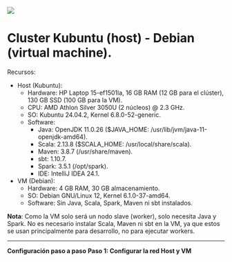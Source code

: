 ![](https://raw.githubusercontent.com/gabrielfernando01/cluster_vb/main/images/cover.png)

# Cluster Kubuntu (host) - Debian (virtual machine).

Recursos:

- Host (Kubuntu):
  - Hardware: HP Laptop 15-ef1501la, 16 GB RAM (12 GB para el clúster), 130 GB SSD (100 GB para la VM).
  - CPU: AMD Athlon Silver 3050U (2 núcleos) @ 2.3 GHz.
  - SO: Kubuntu 24.04.2, Kernel 6.8.0-52-generic.
  - Software:
    - Java: OpenJDK 11.0.26 ($JAVA_HOME: /usr/lib/jvm/java-11-openjdk-amd64).
    - Scala: 2.13.8 ($SCALA_HOME: /usr/local/share/scala).
    - Maven: 3.8.7 (/usr/share/maven).
    - sbt: 1.10.7.
    - Spark: 3.5.1 (/opt/spark).
    - IDE: IntelliJ IDEA 24.1.
- VM (Debian):
  - Hardware: 4 GB RAM, 30 GB almacenamiento.
  - SO: Debian GNU/Linux 12, Kernel 6.1.0-37-amd64.
  - Software: Sin Java, Scala, Spark, Maven ni sbt instalados.

**Nota**: Como la VM solo será un nodo slave (worker), solo necesita Java y Spark. No es necesario instalar Scala, Maven ni sbt en la VM, ya que estos se usan principalmente para desarrollo, no para ejecutar workers.

***

**Configuración paso a paso**
**Paso 1: Configurar la red Host y VM**

